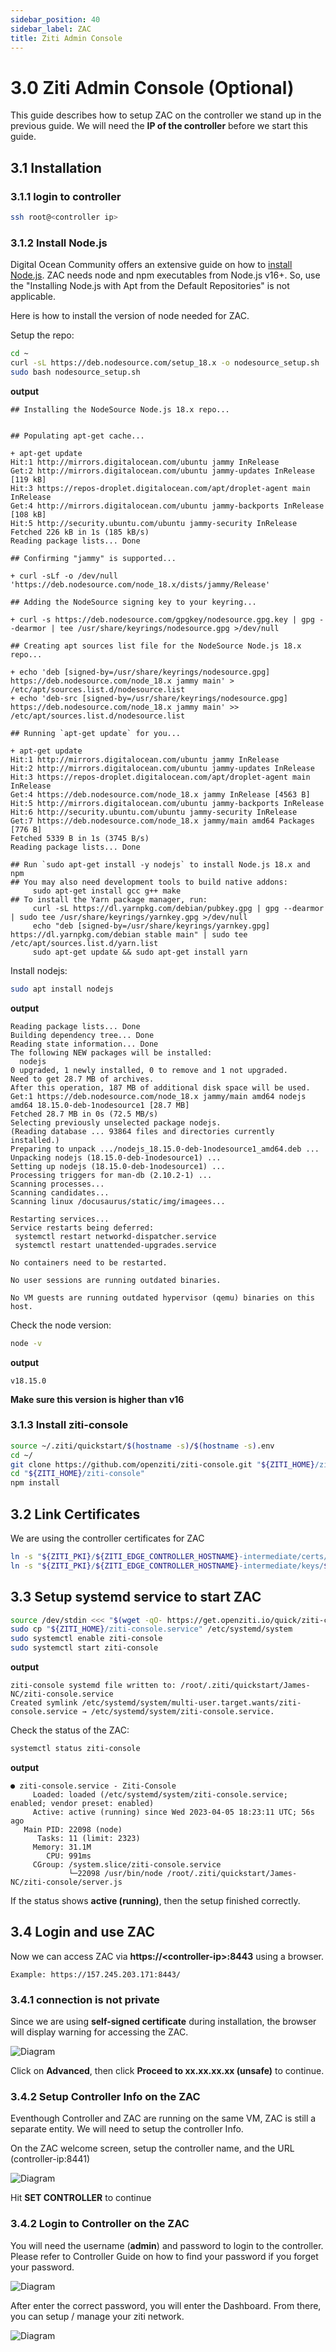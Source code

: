 ```yaml
---
sidebar_position: 40
sidebar_label: ZAC
title: Ziti Admin Console
---
```


# 3.0 Ziti Admin Console (Optional)

This guide describes how to setup ZAC on the controller we stand up in the previous guide. We will need the **IP of the controller** before we start this guide.

## 3.1 Installation
### 3.1.1 login to controller
```bash
ssh root@<controller ip>
```
### 3.1.2 Install Node.js
Digital Ocean Community offers an extensive guide on how to [install Node.js](https://www.digitalocean.com/community/tutorials/how-to-install-node-js-on-ubuntu-22-04). ZAC needs node and npm executables from Node.js v16+. So, use the "Installing Node.js with Apt from the Default Repositories" is not applicable. 

Here is how to install the version of node needed for ZAC.

Setup the repo:
```bash
cd ~
curl -sL https://deb.nodesource.com/setup_18.x -o nodesource_setup.sh
sudo bash nodesource_setup.sh
```

**output**
```
## Installing the NodeSource Node.js 18.x repo...


## Populating apt-get cache...

+ apt-get update
Hit:1 http://mirrors.digitalocean.com/ubuntu jammy InRelease
Get:2 http://mirrors.digitalocean.com/ubuntu jammy-updates InRelease [119 kB]
Hit:3 https://repos-droplet.digitalocean.com/apt/droplet-agent main InRelease
Get:4 http://mirrors.digitalocean.com/ubuntu jammy-backports InRelease [108 kB]
Hit:5 http://security.ubuntu.com/ubuntu jammy-security InRelease
Fetched 226 kB in 1s (185 kB/s)
Reading package lists... Done

## Confirming "jammy" is supported...

+ curl -sLf -o /dev/null 'https://deb.nodesource.com/node_18.x/dists/jammy/Release'

## Adding the NodeSource signing key to your keyring...

+ curl -s https://deb.nodesource.com/gpgkey/nodesource.gpg.key | gpg --dearmor | tee /usr/share/keyrings/nodesource.gpg >/dev/null

## Creating apt sources list file for the NodeSource Node.js 18.x repo...

+ echo 'deb [signed-by=/usr/share/keyrings/nodesource.gpg] https://deb.nodesource.com/node_18.x jammy main' > /etc/apt/sources.list.d/nodesource.list
+ echo 'deb-src [signed-by=/usr/share/keyrings/nodesource.gpg] https://deb.nodesource.com/node_18.x jammy main' >> /etc/apt/sources.list.d/nodesource.list

## Running `apt-get update` for you...

+ apt-get update
Hit:1 http://mirrors.digitalocean.com/ubuntu jammy InRelease
Hit:2 http://mirrors.digitalocean.com/ubuntu jammy-updates InRelease
Hit:3 https://repos-droplet.digitalocean.com/apt/droplet-agent main InRelease
Get:4 https://deb.nodesource.com/node_18.x jammy InRelease [4563 B]
Hit:5 http://mirrors.digitalocean.com/ubuntu jammy-backports InRelease
Hit:6 http://security.ubuntu.com/ubuntu jammy-security InRelease
Get:7 https://deb.nodesource.com/node_18.x jammy/main amd64 Packages [776 B]
Fetched 5339 B in 1s (3745 B/s)
Reading package lists... Done

## Run `sudo apt-get install -y nodejs` to install Node.js 18.x and npm
## You may also need development tools to build native addons:
     sudo apt-get install gcc g++ make
## To install the Yarn package manager, run:
     curl -sL https://dl.yarnpkg.com/debian/pubkey.gpg | gpg --dearmor | sudo tee /usr/share/keyrings/yarnkey.gpg >/dev/null
     echo "deb [signed-by=/usr/share/keyrings/yarnkey.gpg] https://dl.yarnpkg.com/debian stable main" | sudo tee /etc/apt/sources.list.d/yarn.list
     sudo apt-get update && sudo apt-get install yarn
```

Install nodejs:
```bash
sudo apt install nodejs
```
**output**
```
Reading package lists... Done
Building dependency tree... Done
Reading state information... Done
The following NEW packages will be installed:
  nodejs
0 upgraded, 1 newly installed, 0 to remove and 1 not upgraded.
Need to get 28.7 MB of archives.
After this operation, 187 MB of additional disk space will be used.
Get:1 https://deb.nodesource.com/node_18.x jammy/main amd64 nodejs amd64 18.15.0-deb-1nodesource1 [28.7 MB]
Fetched 28.7 MB in 0s (72.5 MB/s)
Selecting previously unselected package nodejs.
(Reading database ... 93864 files and directories currently installed.)
Preparing to unpack .../nodejs_18.15.0-deb-1nodesource1_amd64.deb ...
Unpacking nodejs (18.15.0-deb-1nodesource1) ...
Setting up nodejs (18.15.0-deb-1nodesource1) ...
Processing triggers for man-db (2.10.2-1) ...
Scanning processes...
Scanning candidates...
Scanning linux /docusaurus/static/img/imagees...

Restarting services...
Service restarts being deferred:
 systemctl restart networkd-dispatcher.service
 systemctl restart unattended-upgrades.service

No containers need to be restarted.

No user sessions are running outdated binaries.

No VM guests are running outdated hypervisor (qemu) binaries on this host.
```

Check the node version:
```bash
node -v
```

**output**
```
v18.15.0
```
**Make sure this version is higher than v16**

### 3.1.3 Install ziti-console
```bash
source ~/.ziti/quickstart/$(hostname -s)/$(hostname -s).env
cd ~/
git clone https://github.com/openziti/ziti-console.git "${ZITI_HOME}/ziti-console"
cd "${ZITI_HOME}/ziti-console"
npm install
```

## 3.2 Link Certificates
We are using the controller certificates for ZAC

```bash
ln -s "${ZITI_PKI}/${ZITI_EDGE_CONTROLLER_HOSTNAME}-intermediate/certs/${ZITI_EDGE_CONTROLLER_HOSTNAME}-server.chain.pem" "${ZITI_HOME}/ziti-console/server.chain.pem"
ln -s "${ZITI_PKI}/${ZITI_EDGE_CONTROLLER_HOSTNAME}-intermediate/keys/${ZITI_EDGE_CONTROLLER_HOSTNAME}-server.key" "${ZITI_HOME}/ziti-console/server.key"
```

## 3.3 Setup systemd service to start ZAC
```bash
source /dev/stdin <<< "$(wget -qO- https://get.openziti.io/quick/ziti-cli-functions.sh)";createZacSystemdFile
sudo cp "${ZITI_HOME}/ziti-console.service" /etc/systemd/system
sudo systemctl enable ziti-console
sudo systemctl start ziti-console
```
**output**
```
ziti-console systemd file written to: /root/.ziti/quickstart/James-NC/ziti-console.service
Created symlink /etc/systemd/system/multi-user.target.wants/ziti-console.service → /etc/systemd/system/ziti-console.service.
```

Check the status of the ZAC:
```bash
systemctl status ziti-console
```
**output**
```
● ziti-console.service - Ziti-Console
     Loaded: loaded (/etc/systemd/system/ziti-console.service; enabled; vendor preset: enabled)
     Active: active (running) since Wed 2023-04-05 18:23:11 UTC; 56s ago
   Main PID: 22098 (node)
      Tasks: 11 (limit: 2323)
     Memory: 31.1M
        CPU: 991ms
     CGroup: /system.slice/ziti-console.service
             └─22098 /usr/bin/node /root/.ziti/quickstart/James-NC/ziti-console/server.js
```
If the status shows **active (running)**, then the setup finished correctly.

## 3.4 Login and use ZAC
Now we can access ZAC via **https://<controller-ip\>:8443** using a browser.
```
Example: https://157.245.203.171:8443/
```
### 3.4.1 connection is not private
Since we are using **self-signed certificate** during installation, the browser will display warning for accessing the ZAC.

![Diagram](/img/digital_ocean/ZAC1.jpg)

Click on **Advanced**, then click **Proceed to xx.xx.xx.xx (unsafe)** to continue.

### 3.4.2 Setup Controller Info on the ZAC

Eventhough Controller and ZAC are running on the same VM, ZAC is still a separate entity.  We will need to setup the controller Info.

On the ZAC welcome screen, setup the controller name, and the URL (controller-ip:8441)

![Diagram](/img/digital_ocean/ZAC2.jpg)

Hit **SET CONTROLLER** to continue

### 3.4.2 Login to Controller on the ZAC
You will need the username (**admin**) and password to login to the controller.  Please refer to Controller Guide on how to find your password if you forget your password.

![Diagram](/img/digital_ocean/ZAC3.jpg)

After enter the correct password, you will enter the Dashboard.  From there, you can setup / manage your ziti network.

![Diagram](/img/digital_ocean/ZAC4.jpg)
